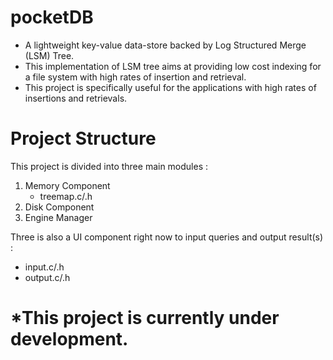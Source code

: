 # pocketDB
- A lightweight key-value data-store backed by Log Structured Merge (LSM) Tree.
- This implementation of LSM tree aims at providing low cost indexing for a file system with high rates of insertion and retrieval.
- This project is specifically useful for the applications with high rates of insertions and retrievals.

# Project Structure
This project is divided into three main modules :
1. Memory Component
   - treemap.c/.h
2. Disk Component
3. Engine Manager

Three is also a UI component right now to input queries and output result(s) :
- input.c/.h
- output.c/.h
    
# *This project is currently under development.
